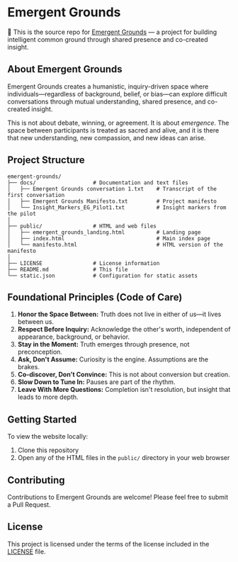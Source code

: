 # Emergent Grounds

🌱 This is the source repo for [Emergent Grounds](https://emergentgrounds.org) — a project for building intelligent common ground through shared presence and co-created insight.

## About Emergent Grounds

Emergent Grounds creates a humanistic, inquiry-driven space where individuals—regardless of background, belief, or bias—can explore difficult conversations through mutual understanding, shared presence, and co-created insight.

This is not about debate, winning, or agreement. It is about *emergence*. The space between participants is treated as sacred and alive, and it is there that new understanding, new compassion, and new ideas can arise.

## Project Structure

```
emergent-grounds/
├── docs/                  # Documentation and text files
│   ├── Emergent Grounds conversation 1.txt    # Transcript of the first conversation
│   ├── Emergent Grounds Manifesto.txt         # Project manifesto
│   └── Insight_Markers_EG_Pilot1.txt          # Insight markers from the pilot
│
├── public/                # HTML and web files
│   ├── emergent_grounds_landing.html          # Landing page
│   ├── index.html                             # Main index page
│   └── manifesto.html                         # HTML version of the manifesto
│
├── LICENSE                # License information
├── README.md              # This file
└── static.json            # Configuration for static assets
```

## Foundational Principles (Code of Care)

1. **Honor the Space Between:** Truth does not live in either of us—it lives between us.
2. **Respect Before Inquiry:** Acknowledge the other's worth, independent of appearance, background, or behavior.
3. **Stay in the Moment:** Truth emerges through presence, not preconception.
4. **Ask, Don't Assume:** Curiosity is the engine. Assumptions are the brakes.
5. **Co-discover, Don't Convince:** This is not about conversion but creation.
6. **Slow Down to Tune In:** Pauses are part of the rhythm.
7. **Leave With More Questions:** Completion isn't resolution, but insight that leads to more depth.

## Getting Started

To view the website locally:
1. Clone this repository
2. Open any of the HTML files in the `public/` directory in your web browser

## Contributing

Contributions to Emergent Grounds are welcome! Please feel free to submit a Pull Request.

## License

This project is licensed under the terms of the license included in the [LICENSE](LICENSE) file.

